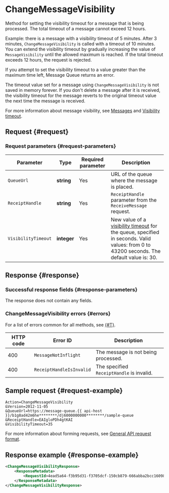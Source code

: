 # ChangeMessageVisibility

Method for setting the visibility timeout for a message that is being processed. The total timeout of a message cannot exceed 12 hours.

Example: there is a message with a visibility timeout of 5 minutes. After 3 minutes, `ChangeMessageVisibility` is called with a timeout of 10 minutes. You can extend the visibility timeout by gradually increasing the value of `MessageVisibility` until the allowed maximum is reached. If the total timeout exceeds 12 hours, the request is rejected.

If you attempt to set the visibility timeout to a value greater than the maximum time left, Message Queue returns an error.

The timeout value set for a message using `ChangeMessageVisibility` is not saved in memory forever. If you don't delete a message after it is received, the visibility timeout for the message reverts to the original timeout value the next time the message is received.

For more information about message visibility, see [Messages](../../concepts/message.md) and [Visibility timeout](../../concepts/visibility-timeout.md).

## Request {#request}

### Request parameters {#request-parameters}

Parameter | Type | Required parameter | Description
----- | ----- | ----- | -----
`QueueUrl` | **string** | Yes | URL of the queue where the message is placed.
`ReceiptHandle` | **string** | Yes | `ReceiptHandle` parameter from the `ReceiveMessage` request.
`VisibilityTimeout` | **integer** | Yes | New value of a [visibility timeout](../../concepts/visibility-timeout.md) for the queue, specified in seconds. Valid values: from 0 to 43200 seconds. The default value is: 30.

## Response {#response}

### Successful response fields {#response-parameters}

The response does not contain any fields.

### ChangeMessageVisibility errors {#errors}

For a list of errors common for all methods, see [{#T}](../common-errors.md).

HTTP code | Error ID | Description
----- | ----- | -----
400 | `MessageNotInflight` | The message is not being processed.
400 | `ReceiptHandleIsInvalid` | The specified `ReceiptHandle` is invalid.

## Sample request {#request-example}

```text
Action=ChangeMessageVisibility
&Version=2012-11-05
&QueueUrl=https://message-queue.{{ api-host }}/b1g8ad42m6he********/dj6000000000********/sample-queue
&ReceiptHandle=EAIgloPDh4gtKAI
&VisibilityTimeout=35
```

For more information about forming requests, see [General API request format](../index.md#api-request).

## Response example {#response-example}

```xml
<ChangeMessageVisibilityResponse>
    <ResponseMetadata>
        <RequestId>4ead5a64-f3b95d31-f3705dcf-150cb879-666abba2bcc160987e4d9e46********</RequestId>
    </ResponseMetadata>
</ChangeMessageVisibilityResponse>
```
